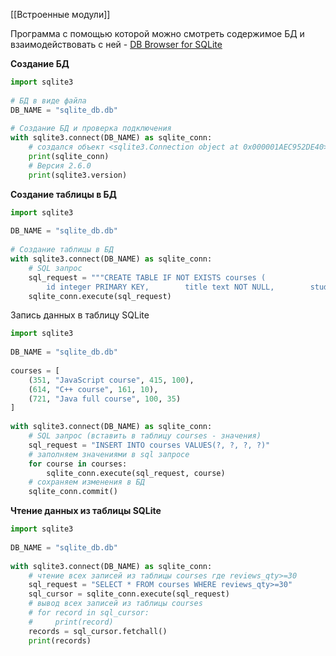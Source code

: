 [[Встроенные модули]]

Программа с помощью которой можно смотреть содержимое БД и взаимодействовать с ней - [DB Browser for SQLite](http:/sqlitebrowser.org/)

**Создание БД**
```Python
import sqlite3  
  
# БД в виде файла  
DB_NAME = "sqlite_db.db"  
  
# Создание БД и проверка подключения  
with sqlite3.connect(DB_NAME) as sqlite_conn:  
    # создался объект <sqlite3.Connection object at 0x000001AEC952DE40>  
    print(sqlite_conn)  
    # Версия 2.6.0  
    print(sqlite3.version)
```

**Создание таблицы в БД**
```Python
import sqlite3  
  
DB_NAME = "sqlite_db.db"  
  
# Создание таблицы в БД  
with sqlite3.connect(DB_NAME) as sqlite_conn:  
    # SQL запрос  
    sql_request = """CREATE TABLE IF NOT EXISTS courses (  
        id integer PRIMARY KEY,        title text NOT NULL,        students_qty integer,        reviews_qty integer        );"""  
    sqlite_conn.execute(sql_request)
```

Запись данных в таблицу SQLite
```Python
import sqlite3  
  
DB_NAME = "sqlite_db.db"  
  
courses = [  
    (351, "JavaScript course", 415, 100),  
    (614, "C++ course", 161, 10),  
    (721, "Java full course", 100, 35)  
]  
  
with sqlite3.connect(DB_NAME) as sqlite_conn:  
    # SQL запрос (вставить в таблицу courses - значения)  
    sql_request = "INSERT INTO courses VALUES(?, ?, ?, ?)"  
    # заполняем значениями в sql запросе  
    for course in courses:  
        sqlite_conn.execute(sql_request, course)  
    # сохраняем изменения в БД  
    sqlite_conn.commit()
```

**Чтение данных из таблицы SQLite**
```Python
import sqlite3  
  
DB_NAME = "sqlite_db.db"  
  
with sqlite3.connect(DB_NAME) as sqlite_conn:  
    # чтение всех записей из таблицы courses где reviews_qty>=30  
    sql_request = "SELECT * FROM courses WHERE reviews_qty>=30"  
    sql_cursor = sqlite_conn.execute(sql_request)  
    # вывод всех записей из таблицы courses  
    # for record in sql_cursor:    
    #     print(record)    
    records = sql_cursor.fetchall()  
    print(records)
```
